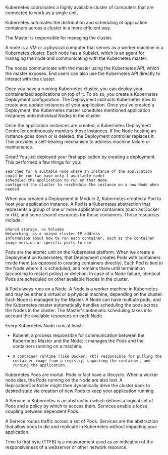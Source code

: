 Kubernetes coordinates a highly available cluster of computers that are connected to work as a single unit. 

Kubernetes automates the distribution and scheduling of application containers across a cluster in a more efficient way. 

The Master is responsible for managing the cluster.

A node is a VM or a physical computer that serves as a worker machine in a Kubernetes cluster. Each node has a Kubelet, which is an agent for managing the node and communicating with the Kubernetes master. 

The nodes communicate with the master using the Kubernetes API, which the master exposes. End users can also use the Kubernetes API directly to interact with the cluster.

Once you have a running Kubernetes cluster, you can deploy your containerized applications on top of it. To do so, you create a Kubernetes Deployment configuration. The Deployment instructs Kubernetes how to create and update instances of your application. Once you've created a Deployment, the Kubernetes master schedules mentioned application instances onto individual Nodes in the cluster. 



Once the application instances are created, a Kubernetes Deployment Controller continuously monitors those instances. If the Node hosting an instance goes down or is deleted, the Deployment controller replaces it. This provides a self-healing mechanism to address machine failure or maintenance.

Great! You just deployed your first application by creating a deployment. This performed a few things for you:

    searched for a suitable node where an instance of the application could be run (we have only 1 available node)
    scheduled the application to run on that Node
    configured the cluster to reschedule the instance on a new Node when needed

When you created a Deployment in Module 2, Kubernetes created a Pod to host your application instance. A Pod is a Kubernetes abstraction that represents a group of one or more application containers (such as Docker or rkt), and some shared resources for those containers. Those resources include:

    Shared storage, as Volumes
    Networking, as a unique cluster IP address
    Information about how to run each container, such as the container image version or specific ports to use

Pods are the atomic unit on the Kubernetes platform. When we create a Deployment on Kubernetes, that Deployment creates Pods with containers inside them (as opposed to creating containers directly). Each Pod is tied to the Node where it is scheduled, and remains there until termination (according to restart policy) or deletion. In case of a Node failure, identical Pods are scheduled on other available Nodes in the cluster.

A Pod always runs on a Node. A Node is a worker machine in Kubernetes and may be either a virtual or a physical machine, depending on the cluster. Each Node is managed by the Master. A Node can have multiple pods, and the Kubernetes master automatically handles scheduling the pods across the Nodes in the cluster. The Master's automatic scheduling takes into account the available resources on each Node.

Every Kubernetes Node runs at least:
- Kubelet, a process responsible for communication between the Kubernetes Master and the Node; it manages the Pods and the containers running on a machine.
-     A container runtime (like Docker, rkt) responsible for pulling the container image from a registry, unpacking the container, and running the application.

Kubernetes Pods are mortal. Pods in fact have a lifecycle. When a worker node dies, the Pods running on the Node are also lost. A ReplicationController might then dynamically drive the cluster back to desired state via creation of new Pods to keep your application running.

A Service in Kubernetes is an abstraction which defines a logical set of Pods and a policy by which to access them. Services enable a loose coupling between dependent Pods. 

A Service routes traffic across a set of Pods. Services are the abstraction that allow pods to die and replicate in Kubernetes without impacting your application.

Time to first byte (TTFB) is a measurement used as an indication of the responsiveness of a webserver or other network resource. 

